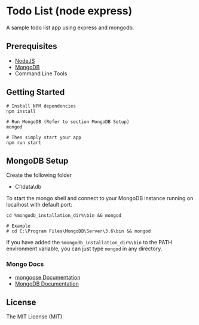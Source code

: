# Todo List (node express)

A sample todo list app using express and mongodb.

## Prerequisites

- [NodeJS](https://nodejs.org/en/)
- [MongoDB](https://www.mongodb.org/downloads)
- Command Line Tools

## Getting Started

```
# Install NPM dependencies
npm install

# Run MongoDB (Refer to section MongoDB Setup)
mongod

# Then simply start your app
npm run start
```

## MongoDB Setup

Create the following folder 
- C:\data\db

To start the mongo shell and connect to your MongoDB instance running on localhost with default port:

```
cd %mongodb_installation_dir%\bin && mongod

# Example
# cd C:\Program Files\MongoDB\Server\3.6\bin && mongod
```

If you have added the `%mongodb_installation_dir%\bin` to the PATH environment variable, you can just type `mongod` in any directory.

### Mongo Docs

- [mongoose Documentation](http://mongoosejs.com/docs/guide.html)
- [MongoDB Documentation](https://docs.mongodb.com/manual/mongo/#start-the-mongo-shell)

## License

The MIT License (MIT)
